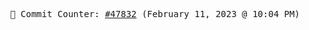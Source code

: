 <p align="center">
    <samp>
        📮 Commit Counter: <a href="https://github.com/Javascript-void0/Javascript-void0/commits/main">#47832</a> (February 11, 2023 @ 10:04 PM)
    </samp>
</p>